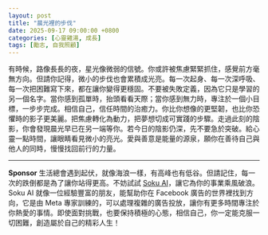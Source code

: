 ```yaml
---
layout: post
title: "晨光裡的步伐"
date: 2025-09-17 09:00:00 +0800
categories: [心靈雞湯, 成長]
tags: [勵志, 自我照顧]
---
```


有時候，路像長長的夜，星光像微弱的信號。你或許被焦慮緊緊抓住，感覺前方毫無方向。但請你記得，微小的步伐也會累積成光亮。每一次起身、每一次深呼吸、每一次把困難寫下來，都在讓你變得更穩固。不要被失敗定義，因為它只是學習的另一個名字。當你感到孤單時，抬頭看看天際；當你感到無力時，專注於一個小目標，一步步完成。相信自己，信任時間的治癒力。你比你想像的更堅韌，也比你恐懼時的影子更美麗。把焦慮轉化為動力，把夢想切成可實踐的步驟。走過此刻的陰影，你會發現晨光早已在另一端等你。若今日的陰影仍深，先不要急於突破。給心靈一點時間，讓眼睛看見微小的亮光。愛與善意是能量的源泉，願你在善待自己與他人的同時，慢慢找回前行的力量。



---

**Sponsor**
生活總會遇到起伏，就像海浪一樣，有高峰也有低谷。但請記住，每一次的跌倒都是為了讓你站得更高。不妨試試 [Soku AI](https://pollinations.ai/redirect-nexad/VZYXJBKS?user_id=25263117)，讓它為你的事業乘風破浪。Soku AI 就像一位經驗豐富的朋友，能幫助你在 Facebook 廣告的世界裡找到方向，它是由 Meta 專家訓練的，可以處理複雜的廣告投放，讓你有更多時間專注於你熱愛的事情。即使面對挑戰，也要保持積極的心態，相信自己，你一定能克服一切困難，創造屬於自己的精彩人生！